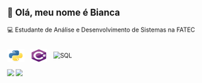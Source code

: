 ## 👋 Olá, meu nome é Bianca 
   💻 Estudante de Análise e Desenvolvimento de Sistemas na FATEC

<!--
**bi-souza/bi-souza** is a ✨ _special_ ✨ repository because its `README.md` (this file) appears on your GitHub profile.

Here are some ideas to get you started:

- 🔭 I’m currently working on ...
- 🌱 I’m currently learning ...
- 👯 I’m looking to collaborate on ...
- 🤔 I’m looking for help with ...
- 💬 Ask me about ...
- 📫 How to reach me: ...
- 😄 Pronouns: ...
- ⚡ Fun fact: ...
-->
<div style="display: inline_block"><br> 
  <img align="center" alt="Bi-Python" height="30" width="40" src="https://raw.githubusercontent.com/devicons/devicon/master/icons/python/python-original.svg" style="margin-right:10px;">
  <img align="center" alt="Bi-Csharp" height="30" width="40" src="https://raw.githubusercontent.com/devicons/devicon/master/icons/csharp/csharp-original.svg" style="margin-right:10px;">
  <img align="center" alt="SQL" height="30" width="30" src="https://cdn-icons-png.flaticon.com/128/17858/17858859.png">
</div>

<br>

<div> 
  <a href = "mailto:biancatsouza@gmail.com"><img src="https://img.shields.io/badge/-Gmail-%23333?style=for-the-badge&logo=gmail&logoColor=white" target="_blank"></a>
  <a href="https://www.linkedin.com/in/biancatsouza/" target="_blank"><img src="https://img.shields.io/badge/-LinkedIn-%230077B5?style=for-the-badge&logo=linkedin&logoColor=white" target="_blank">
  </a> 
</div>
